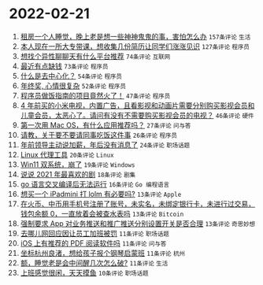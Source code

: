 # 2022-02-21

1. [租房一个人睡觉，晚上老是想一些神神鬼鬼的事，害怕怎么办](https://www.v2ex.com/t/835303) `157条评论` `生活`
1. [本人现在一所大专带课，想收集几份简历让同学们涨涨见识](https://www.v2ex.com/t/835286) `127条评论` `程序员`
1. [想找个异性聊聊天有什么平台推荐](https://www.v2ex.com/t/835291) `74条评论` `互联网`
1. [最近有点缺钱](https://www.v2ex.com/t/835314) `73条评论` `程序员`
1. [什么是去中心化？](https://www.v2ex.com/t/835289) `54条评论` `程序员`
1. [年终奖, 心情很复杂](https://www.v2ex.com/t/835402) `52条评论` `程序员`
1. [程序员做饭指南的项目竟然火了！](https://www.v2ex.com/t/835363) `47条评论` `程序员`
1. [4 年前买的小米电视，内置广告，且看影视和动画片需要分别购买影视会员和儿童会员，太恶心了。请问有没有不需要购买影视会员的电视？](https://www.v2ex.com/t/835310) `46条评论` `硬件`
1. [第一次用 Mac OS，有什么应用推荐吗？](https://www.v2ex.com/t/835362) `27条评论` `问与答`
1. [请教，关于要不要请同事吃饭这件事](https://www.v2ex.com/t/835335) `26条评论` `程序员`
1. [年前领导主动说加薪，年后没有消息了](https://www.v2ex.com/t/835338) `24条评论` `职场话题`
1. [Linux 代理工具](https://www.v2ex.com/t/835321) `20条评论` `Linux`
1. [Win11 双系统，崩了](https://www.v2ex.com/t/835345) `19条评论` `Windows`
1. [说说 2021 年最喜欢的剧](https://www.v2ex.com/t/835348) `18条评论` `剧集`
1. [go 语言交叉编译后无法运行](https://www.v2ex.com/t/835368) `16条评论` `Go 编程语言`
1. [想买一个 iPadmini 打 lolm 有必要吗?](https://www.v2ex.com/t/835392) `13条评论` `Apple`
1. [在火币、中币用手机号注册了账号，未实名，未绑定银行卡，未进行过交易，钱包余额 0，一直放着会被查水表吗](https://www.v2ex.com/t/835376) `13条评论` `Bitcoin`
1. [强制要求 App 对业务推送和推广推送分别设置开关是否合理](https://www.v2ex.com/t/835296) `13条评论` `奇思妙想`
1. [去哪儿网回应因让员工加班被罚](https://www.v2ex.com/t/835391) `11条评论` `职场话题`
1. [iOS 上有推荐的 PDF 阅读软件吗](https://www.v2ex.com/t/835355) `11条评论` `问与答`
1. [坐标杭州良渚，想给孩子报个钢琴启蒙班](https://www.v2ex.com/t/835305) `11条评论` `杭州`
1. [额，睡觉老是会中间醒几次怎么破?](https://www.v2ex.com/t/835293) `11条评论` `生活`
1. [上班感觉很闲，天天摸鱼](https://www.v2ex.com/t/835346) `10条评论` `职场话题`

